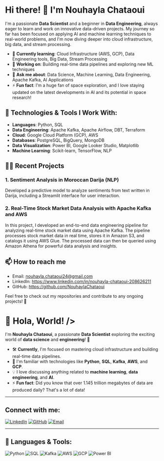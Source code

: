 # Hi there! 👋 I'm Nouhayla Chataoui

I'm a passionate **Data Scientist** and a beginner in **Data Engineering**, always eager to learn and work on innovative data-driven projects. My journey so far has been focused on applying AI and machine learning techniques to real-world problems, and I'm now diving deeper into cloud infrastructure, big data, and stream processing.

- 🌱 **Currently learning**: Cloud Infrastructure (AWS, GCP), Data Engineering tools, Big Data, Stream Processing
- 🔭 **Working on**: Building real-time data pipelines and exploring new ML techniques
- 💬 **Ask me about**: Data Science, Machine Learning, Data Engineering, Apache Kafka, AI Applications
- ⚡ **Fun fact**: I’m a huge fan of space exploration, and I love staying updated on the latest developments in AI and its potential in space research!


## 🔧 Technologies & Tools I Work With:
- **Languages**: Python, SQL
- **Data Engineering**: Apache Kafka, Apache Airflow, DBT, Terraform
- **Cloud**: Google Cloud Platform (GCP), AWS
- **Databases**: PostgreSQL, BigQuery, MongoDB
- **Data Visualization**: Power BI, Google Looker Studio, Matplotlib
- **Machine Learning**: Scikit-learn, TensorFlow, NLP

## 👨‍💻 Recent Projects
### 1. **Sentiment Analysis in Moroccan Darija (NLP)**
Developed a predictive model to analyze sentiments from text written in Darija, including a Streamlit interface for user interaction.

### 2. **Real-Time Stock Market Data Analysis with Apache Kafka and AWS**
In this project, I developed an end-to-end data engineering pipeline for analyzing real-time stock market data using Apache Kafka. The pipeline processes stock market data in real time, stores it in Amazon S3, and catalogs it using AWS Glue. The processed data can then be queried using Amazon Athena for powerful data analysis and insights.

## 📫 How to reach me
- Email: nouhayla.chataoui24@gmail.com
- LinkedIn: https://www.linkedin.com/in/nouhayla-chataoui-208626211
- GitHub: https://github.com/NouhaylaChataoui

Feel free to check out my repositories and contribute to any ongoing projects! 🚀


# 👋 Hola, World! />

I'm **Nouhayla Chataoui**, a passionate **Data Scientist** exploring the exciting world of **data science** and **engineering**! 🚀

- 🛠 **Currently**, I'm focused on mastering cloud infrastructure and building real-time data pipelines.
- 🌱 I'm familiar with technologies like **Python**, **SQL**, **Kafka**, **AWS**, and **GCP**.
- 💡 I love discussing anything related to **machine learning**, **data engineering**, and **AI**.
- ⚡ **Fun fact**: Did you know that over 1.145 trillion megabytes of data are produced daily? That's a lot of data!

---

## Connect with me:
[![LinkedIn](https://img.shields.io/badge/LinkedIn-blue?style=for-the-badge&logo=linkedin)](https://www.linkedin.com/in/nouhayla-chataoui-208626211)
[![GitHub](https://img.shields.io/badge/GitHub-black?style=for-the-badge&logo=github)](https://github.com/NouhaylaChataoui)
[![Email](https://img.shields.io/badge/Email-red?style=for-the-badge&logo=gmail)](mailto:nouhayla.chataoui24@gmail.com)

---

## 🔧 Languages & Tools:
![Python](https://img.shields.io/badge/Python-blue?style=for-the-badge&logo=python)
![SQL](https://img.shields.io/badge/SQL-orange?style=for-the-badge&logo=postgresql)
![Kafka](https://img.shields.io/badge/Kafka-black?style=for-the-badge&logo=apache-kafka)
![AWS](https://img.shields.io/badge/AWS-orange?style=for-the-badge&logo=amazon-aws)
![GCP](https://img.shields.io/badge/GCP-blue?style=for-the-badge&logo=google-cloud)
![Power BI](https://img.shields.io/badge/Power%20BI-yellow?style=for-the-badge&logo=power-bi)


